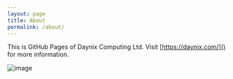 ```yaml
---
layout: page
title: About
permalink: /about/
---
```


This is GitHub Pages of Daynix Computing Ltd. Visit [https://daynix.com/]() for more information.

![image](https://user-images.githubusercontent.com/8286747/213514734-8cd6fb30-98c1-4251-b319-3da494e274d6.png)
